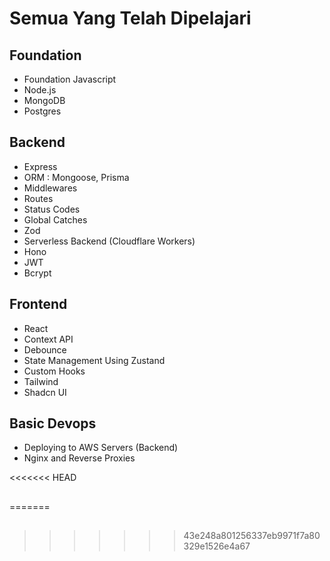 # Semua Yang Telah Dipelajari

## Foundation

- Foundation Javascript
- Node.js
- MongoDB
- Postgres

## Backend

- Express
- ORM : Mongoose, Prisma
- Middlewares
- Routes
- Status Codes
- Global Catches
- Zod
- Serverless Backend (Cloudflare Workers)
- Hono
- JWT
- Bcrypt

## Frontend

- React
- Context API
- Debounce
- State Management Using Zustand
- Custom Hooks
- Tailwind
- Shadcn UI

## Basic Devops

- Deploying to AWS Servers (Backend)
- Nginx and Reverse Proxies

<<<<<<< HEAD

##

=======

##

> > > > > > > 43e248a801256337eb9971f7a80329e1526e4a67
